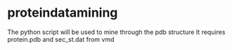 # proteindatamining
The python script will be used to mine through the pdb structure
It requires protein.pdb and sec_st.dat from vmd
